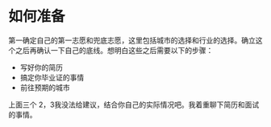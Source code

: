 # 如何准备

第一确定自己的第一志愿和兜底志愿，这里包括城市的选择和行业的选择。确立这个之后再确认一下自己的底线。想明白这些之后需要以下的步骤：

- 写好你的简历
- 搞定你毕业证的事情
- 前往预期的城市

上面三个 2，3我没法给建议，结合你自己的实际情况吧。我着重聊下简历和面试的事情。